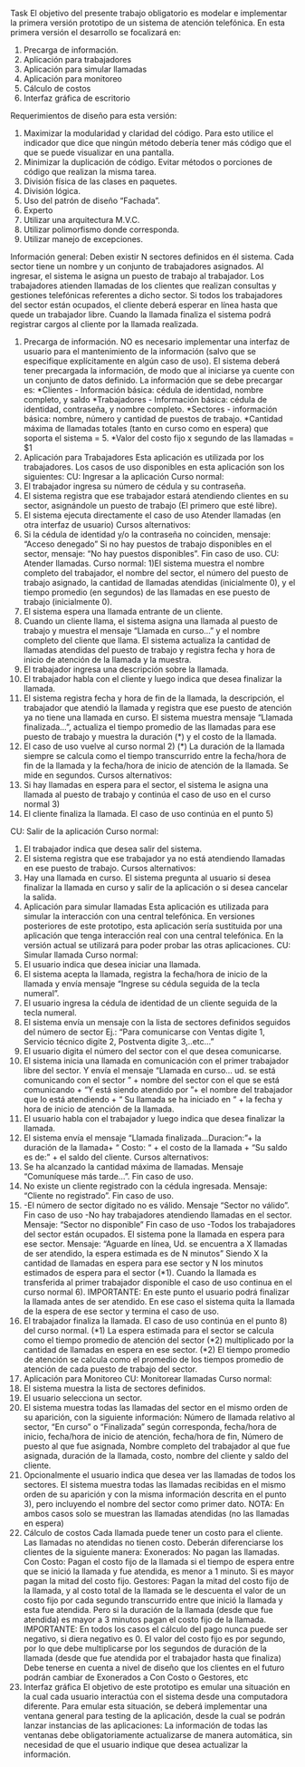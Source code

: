 Task
El objetivo del presente trabajo obligatorio es modelar e implementar la primera versión prototipo de un sistema de atención telefónica.
En esta primera versión el desarrollo se focalizará en:
1) Precarga de información.
2) Aplicación para trabajadores
3) Aplicación para simular llamadas
4) Aplicación para monitoreo
5) Cálculo de costos
6) Interfaz gráfica de escritorio
   
Requerimientos de diseño para esta versión:
1) Maximizar la modularidad y claridad del código. Para esto utilice el indicador que dice
que ningún método debería tener más código que el que se puede visualizar en una
pantalla.
2) Minimizar la duplicación de código. Evitar métodos o porciones de código que realizan
la misma tarea.
3) División física de las clases en paquetes.
4) División lógica.
5) Uso del patrón de diseño “Fachada”.
6) Experto
7) Utilizar una arquitectura M.V.C.
8) Utilizar polimorfismo donde corresponda.
9) Utilizar manejo de excepciones.
  
Información general:
Deben existir N sectores definidos en él sistema. Cada sector tiene un nombre y un
conjunto de trabajadores asignados. Al ingresar, el sistema le asigna un puesto de trabajo al
trabajador. Los trabajadores atienden llamadas de los clientes que realizan consultas y
gestiones telefónicas referentes a dicho sector. Si todos los trabajadores del sector están
ocupados, el cliente deberá esperar en línea hasta que quede un trabajador libre. Cuando la
llamada finaliza el sistema podrá registrar cargos al cliente por la llamada realizada.

1) Precarga de información.
NO es necesario implementar una interfaz de usuario para el mantenimiento de la
información (salvo que se especifique explícitamente en algún caso de uso). El sistema
deberá tener precargada la información, de modo que al iniciarse ya cuente con un
conjunto de datos definido.
La información que se debe precargar es:
*Clientes - Información básica: cédula de identidad, nombre completo, y saldo
*Trabajadores - Información básica: cédula de identidad, contraseña, y nombre completo.
*Sectores - información básica: nombre, número y cantidad de puestos de trabajo.
*Cantidad máxima de llamadas totales (tanto en curso como en espera) que soporta el
sistema = 5.
*Valor del costo fijo x segundo de las llamadas = $1
2) Aplicación para Trabajadores
Esta aplicación es utilizada por los trabajadores. Los casos de uso disponibles en esta
aplicación son los siguientes:
CU: Ingresar a la aplicación
Curso normal:
1) El trabajador ingresa su número de cédula y su contraseña.
2) El sistema registra que ese trabajador estará atendiendo clientes en su sector,
asignándole un puesto de trabajo (El primero que esté libre).
3) El sistema ejecuta directamente el caso de uso Atender llamadas (en otra interfaz de
usuario)
Cursos alternativos:
2) Si la cédula de identidad y/o la contraseña no coinciden, mensaje: “Acceso denegado”
Si no hay puestos de trabajo disponibles en el sector, mensaje: “No hay puestos
disponibles”. Fin caso de uso.
CU: Atender llamadas.
Curso normal:
1)El sistema muestra el nombre completo del trabajador, el nombre del sector, el número
del puesto de trabajo asignado, la cantidad de llamadas atendidas (inicialmente 0), y el
tiempo promedio (en segundos) de las llamadas en ese puesto de trabajo (inicialmente 0).
2) El sistema espera una llamada entrante de un cliente.
3) Cuando un cliente llama, el sistema asigna una llamada al puesto de trabajo y muestra el
mensaje “Llamada en curso…” y el nombre completo del cliente que llama. El sistema
actualiza la cantidad de llamadas atendidas del puesto de trabajo y registra fecha y hora de
inicio de atención de la llamada y la muestra.
4) El trabajador ingresa una descripción sobre la llamada.
5) El trabajador habla con el cliente y luego indica que desea finalizar la llamada.
6) El sistema registra fecha y hora de fin de la llamada, la descripción, el trabajador que
atendió la llamada y registra que ese puesto de atención ya no tiene una llamada en curso.
El sistema muestra mensaje “Llamada finalizada…”, actualiza el tiempo promedio de las
llamadas para ese puesto de trabajo y muestra la duración (*) y el costo de la llamada.
7) El caso de uso vuelve al curso normal 2)
(*) La duración de la llamada siempre se calcula como el tiempo transcurrido entre la
fecha/hora de fin de la llamada y la fecha/hora de inicio de atención de la llamada. Se mide
en segundos.
Cursos alternativos:
2) Si hay llamadas en espera para el sector, el sistema le asigna una llamada al puesto de
trabajo y continúa el caso de uso en el curso normal 3)
4) El cliente finaliza la llamada. El caso de uso continúa en el punto 5)

CU: Salir de la aplicación
Curso normal:
1) El trabajador indica que desea salir del sistema.
2) El sistema registra que ese trabajador ya no está atendiendo llamadas en ese puesto de
trabajo.
Cursos alternativos:
2) Hay una llamada en curso. El sistema pregunta al usuario si desea finalizar la llamada en
curso y salir de la aplicación o si desea cancelar la salida.
3) Aplicación para simular llamadas
Esta aplicación es utilizada para simular la interacción con una central telefónica.
En versiones posteriores de este prototipo, esta aplicación sería sustituida por una
aplicación que tenga interacción real con una central telefónica. En la versión actual se
utilizará para poder probar las otras aplicaciones.
CU: Simular llamada
Curso normal:
1) El usuario indica que desea iniciar una llamada.
2) El sistema acepta la llamada, registra la fecha/hora de inicio de la llamada y envía
mensaje “Ingrese su cédula seguida de la tecla numeral”.
3) El usuario ingresa la cédula de identidad de un cliente seguida de la tecla numeral.
4) El sistema envía un mensaje con la lista de sectores definidos seguidos del número de
sector Ej.: “Para comunicarse con Ventas digite 1, Servicio técnico digite 2, Postventa
digite 3,..etc…”
5) El usuario digita el número del sector con el que desea comunicarse.
6) El sistema inicia una llamada en comunicación con el primer trabajador libre del sector.
Y envía el mensaje “Llamada en curso… ud. se está comunicando con el sector ” +
nombre del sector con el que se está comunicando + “Y está siendo atendido por ”+ el
nombre del trabajador que lo está atendiendo + “ Su llamada se ha iniciado en “ + la fecha
y hora de inicio de atención de la llamada.
7) El usuario habla con el trabajador y luego indica que desea finalizar la llamada.
8) El sistema envía el mensaje “Llamada finalizada…Duracion:”+ la duración de la
llamada+ “ Costo: “ + el costo de la llamada + “Su saldo es de:” + el saldo del cliente.
Cursos alternativos:
2) Se ha alcanzado la cantidad máxima de llamadas. Mensaje “Comuníquese más tarde…”.
Fin caso de uso.
4) No existe un cliente registrado con la cédula ingresada. Mensaje: “Cliente no
registrado”.
Fin caso de uso.
6) -El número de sector digitado no es válido. Mensaje “Sector no válido”. Fin caso de uso
-No hay trabajadores atendiendo llamadas en el sector. Mensaje: “Sector no disponible”
Fin caso de uso
-Todos los trabajadores del sector están ocupados. El sistema pone la llamada en espera
para ese sector. Mensaje: “Aguarde en línea, Ud. se encuentra a X llamadas de ser
atendido, la espera estimada es de N minutos” Siendo X la cantidad de llamadas en
espera para ese sector y N los minutos estimados de espera para el sector (*1).
Cuando la llamada es transferida al primer trabajador disponible el caso de uso continua
en el curso normal 6).
IMPORTANTE: En este punto el usuario podrá finalizar la llamada antes de ser atendido.
En ese caso el sistema quita la llamada de la espera de ese sector y termina el caso de
uso.
7) El trabajador finaliza la llamada. El caso de uso continúa en el punto 8) del curso
normal.
(*1) La espera estimada para el sector se calcula como el tiempo promedio de atención del
sector (*2) multiplicado por la cantidad de llamadas en espera en ese sector.
(*2) El tiempo promedio de atención se calcula como el promedio de los tiempos promedio
de atención de cada puesto de trabajo del sector.
4) Aplicación para Monitoreo
CU: Monitorear llamadas
Curso normal:
1) El sistema muestra la lista de sectores definidos.
2) El usuario selecciona un sector.
3) El sistema muestra todas las llamadas del sector en el mismo orden de su aparición, con
la siguiente información: Número de llamada relativo al sector, “En curso” o “Finalizada”
según corresponda, fecha/hora de inicio, fecha/hora de inicio de atención, fecha/hora de
fin, Número de puesto al que fue asignada, Nombre completo del trabajador al que fue
asignada, duración de la llamada, costo, nombre del cliente y saldo del cliente.
4) Opcionalmente el usuario indica que desea ver las llamadas de todos los sectores. El
sistema muestra todas las llamadas recibidas en el mismo orden de su aparición y con la
misma información descrita en el punto 3), pero incluyendo el nombre del sector como
primer dato.
NOTA: En ambos casos solo se muestran las llamadas atendidas (no las llamadas en
espera)
5) Cálculo de costos
Cada llamada puede tener un costo para el cliente. Las llamadas no atendidas no tienen
costo. Deberán diferenciarse los clientes de la siguiente manera:
Exonerados: No pagan las llamadas.
Con Costo: Pagan el costo fijo de la llamada si el tiempo de espera entre que se inició la
llamada y fue atendida, es menor a 1 minuto. Si es mayor pagan la mitad del costo fijo.
Gestores: Pagan la mitad del costo fijo de la llamada, y al costo total de la llamada se le
descuenta el valor de un costo fijo por cada segundo transcurrido entre que inició la
llamada y esta fue atendida. Pero si la duración de la llamada (desde que fue atendida) es
mayor a 3 minutos pagan el costo fijo de la llamada.
IMPORTANTE:
En todos los casos el cálculo del pago nunca puede ser negativo, si diera negativo es 0.
El valor del costo fijo es por segundo, por lo que debe multiplicarse por los segundos de
duración de la llamada (desde que fue atendida por el trabajador hasta que finaliza)
Debe tenerse en cuenta a nivel de diseño que los clientes en el futuro podrán cambiar de
Exonerados a Con Costo o Gestores, etc
4) Interfaz gráfica
El objetivo de este prototipo es emular una situación en la cual cada usuario interactúa con
el sistema desde una computadora diferente.
Para emular esta situación, se deberá implementar una ventana general para testing de la
aplicación, desde la cual se podrán lanzar instancias de las aplicaciones:
La información de todas las ventanas debe obligatoriamente actualizarse de manera
automática, sin necesidad de que el usuario indique que desea actualizar la
información.

